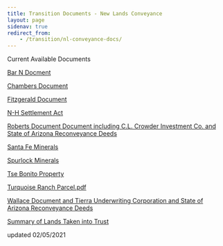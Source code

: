```yaml
---
title: Transition Documents - New Lands Conveyance
layout: page
sidenav: true
redirect_from:
    - /transition/nl-conveyance-docs/
---
```


Current Available Documents

[Bar N Docment]({{site.baseurl}}/assets/documents/transition/nl-conveyance-docs/Bar-N-Docs.pdf)

[Chambers Document]({{site.baseurl}}/assets/documents/transition/nl-conveyance-docs/Chambers-Docs.pdf)

[Fitzgerald Document]({{site.baseurl}}/assets/documents/transition/nl-conveyance-docs/Fitzgerald-Docs.pdf)

[N-H Settlement Act]({{site.baseurl}}/assets/documents/transition/nl-conveyance-docs/N-H-Settlement-Act.pdf)

[Roberts Document Document including C.L. Crowder Investment Co. and State of Arizona Reconveyance Deeds]({{site.baseurl}}/assets/documents/transition/nl-conveyance-docs/Roberts-Docs.pdf)

[Santa Fe Minerals]({{site.baseurl}}/assets/documents/transition/nl-conveyance-docs/Santa-Fe-minerals.pdf)

[Spurlock Minerals]({{site.baseurl}}/assets/documents/transition/nl-conveyance-docs/Spurlock_minerals.pdf)

[Tse Bonito Property]({{site.baseurl}}/assets/documents/transition/nl-conveyance-docs/Tse_Bonito_Property.pdf)

[Turquoise Ranch Parcel.pdf]({{site.baseurl}}/assets/documents/transition/nl-conveyance-docs/Turquoise_Ranch_Parcel.pdf)

[Wallace Document and Tierra Underwriting Corporation and State of Arizona Reconveyance Deeds]({{site.baseurl}}/assets/documents/transition/nl-conveyance-docs/wallace-docs.pdf)

[Summary of Lands Taken into Trust]({{site.baseurl}}/assets/documents/transition/nl-conveyance-docs/Summary_of_Lands_Taken_into_Trust.pdf)

updated 02/05/2021
